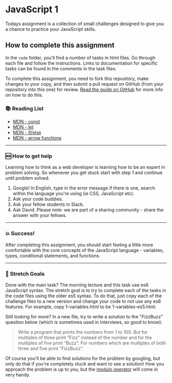 # JavaScript 1

Todays assignment is a collection of small challenges designed to give you a chance to practice your JavaScript skills.

## How to complete this assignment

In the `code` folder, you'll find a number of tasks in html files. Go through each file and follow the instructions. Links to documentation for specific tasks can be found in the comments in the task files.

To complete this assignment, you need to fork this repository, make changes to your copy, and then submit a pull request on GitHub (from your repository into this one) for review. [Read the guide on GitHub](https://guides.github.com/activities/forking/) for more info on how to do this.

### :books: Reading List

- [MDN - const](https://developer.mozilla.org/en-US/docs/Web/JavaScript/Reference/Statements/const)
- [MDN - let](https://developer.mozilla.org/en-US/docs/Web/JavaScript/Reference/Statements/let)
- [MDN - if/else](https://developer.mozilla.org/en-US/docs/Web/JavaScript/Reference/Statements/if...else)
- [MDN - arrow functions](https://developer.mozilla.org/en-US/docs/Web/JavaScript/Reference/Functions/Arrow_functions)

---

### :sos: How to get help

Learning how to think as a web developer is learning how to be an expert in problem solving. So whenever you get stuck start with step 1 and continue until problem solved.

1. Google! In English, type in the error message if there is one, search within the language you're using (ie CSS, JavaScript etc).
2. Ask your code buddies.
3. Ask your fellow students in Slack.
4. Ask David. Please note: we are part of a sharing community - share the answer with your fellows.

---

### :boom: Success!

After completing this assignment, you should start feeling a little more comfortable with the core concepts of the JavaScript language - variables, types, conditional statements, and functions.

---

### :runner: Stretch Goals

Done with the main task? The morning lecture and this task use es6 JavaScript syntax. The stretch goal is to try to complete each of the tasks in the code files using the older es5 syntax. To do that, just copy each of the challenge files to a new version and change your code to not use any es6 features. For example, copy 1-variables.html to be 1-variables-es5.html.

Still looking for more? In a new file, try to write a solution to the "FizzBuzz" question below (which is sometimes used in interviews, so good to know):

> Write a program that prints the numbers from 1 to 100. But for multiples of three print “Fizz” instead of the number and for the multiples of five print “Buzz”. For numbers which are multiples of both three and five print “FizzBuzz”.

Of course you'll be able to find solutions for the problem by googling, but only do that if you're completely stuck and want to see a solution! How you approach the problem is up to you, but the [modulo operator](https://developer.mozilla.org/en-US/docs/Web/JavaScript/Reference/Operators/Arithmetic_Operators) will come in very handy.
